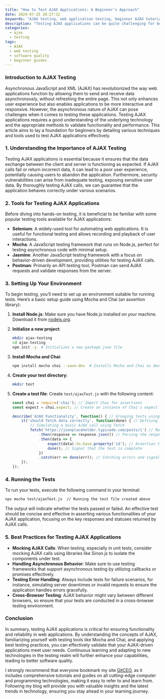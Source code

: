```yaml
---
title: "How to Test AJAX Applications: A Beginner's Approach"
date: 2024-07-25 20:27:12
keywords: "AJAX testing, web application testing, beginner AJAX tutorials, AJAX testing techniques, web development"
description: "Testing AJAX applications can be quite challenging for beginners due to the asynchronous nature of JavaScript. In this tutorial, we will explore various techniques and tools to effectively test AJAX-driven applications. You will learn about the fundamentals of AJAX, the importance of testing, and detailed steps using popular testing frameworks. By the end of this tutorial, you will have the knowledge and skills to implement appropriate testing strategies for your AJAX applications, ensuring a smoother user experience and better functionality."
categories:
  - ajax
  - testing
tags:
  - AJAX
  - web testing
  - software quality
  - beginner guides
---
```


### Introduction to AJAX Testing

Asynchronous JavaScript and XML (AJAX) has revolutionized the way web applications function by allowing them to send and receive data asynchronously, without refreshing the entire page. This not only enhances user experience but also enables applications to be more interactive and responsive. However, the asynchronous nature of AJAX can pose challenges when it comes to testing these applications. Testing AJAX applications requires a good understanding of the underlying technology and the appropriate methods to validate functionality and performance. This article aims to lay a foundation for beginners by detailing various techniques and tools used to test AJAX applications effectively.

<!-- more -->

### 1. Understanding the Importance of AJAX Testing

Testing AJAX applications is essential because it ensures that the data exchange between the client and server is functioning as expected. If AJAX calls fail or return incorrect data, it can lead to a poor user experience, potentially causing users to abandon the application. Furthermore, security vulnerabilities can arise from inadequate testing, exposing sensitive user data. By thoroughly testing AJAX calls, we can guarantee that the application behaves correctly under various scenarios.

### 2. Tools for Testing AJAX Applications

Before diving into hands-on testing, it is beneficial to be familiar with some popular testing tools available for AJAX applications:

- **Selenium**: A widely-used tool for automating web applications. It is useful for functional testing and allows recording and playback of user interactions.
- **Mocha**: A JavaScript testing framework that runs on Node.js, perfect for testing asynchronous code with minimal setup.
- **Jasmine**: Another JavaScript testing framework with a focus on behavior-driven development, providing utilities for testing AJAX calls.
- **Postman**: Primarily an API testing tool, Postman can send AJAX requests and validate responses from the server.

### 3. Setting Up Your Environment

To begin testing, you’ll need to set up an environment suitable for running tests. Here’s a basic setup guide using Mocha and Chai (an assertion library):

1. **Install Node.js**: Make sure you have Node.js installed on your machine. Download it from [nodejs.org](https://nodejs.org/).
   
2. **Initialize a new project**:
   ```bash
   mkdir ajax-testing
   cd ajax-testing
   npm init -y  # Initializes a new package.json file
   ```

3. **Install Mocha and Chai**:
   ```bash
   npm install mocha chai --save-dev  # Installs Mocha and Chai as development dependencies
   ```

4. **Create your test directory**:
   ```bash
   mkdir test
   ```

5. **Create a test file**:
   Create `test/ajaxTest.js` with the following content:
   ```javascript
   const chai = require('chai'); // Import Chai for assertions
   const expect = chai.expect; // Create an instance of Chai's expect

   describe('AJAX Functionality', function() { // Grouping tests using Mocha
       it('should fetch data correctly', function(done) { // Defining a test case
           // Simulating a basic AJAX call using fetch
           fetch('https://jsonplaceholder.typicode.com/posts/1') // Replace with your API endpoint
               .then(response => response.json()) // Parsing the response as JSON
               .then(data => {
                   expect(data).to.have.property('id'); // Assertion to check if data contains an 'id' property
                   done(); // Signal that the test is complete
               })
               .catch(err => done(err)); // Catching errors and signaling failure
       });
   });
   ```

### 4. Running the Tests

To run your tests, execute the following command in your terminal:

```bash
npx mocha test/ajaxTest.js  // Running the test file created above
```

The output will indicate whether the tests passed or failed. An effective test should be concise and effective in asserting various functionalities of your AJAX application, focusing on the key responses and statuses returned by AJAX calls.

### 5. Best Practices for Testing AJAX Applications

- **Mocking AJAX Calls**: When testing, especially in unit tests, consider mocking AJAX calls using libraries like Sinon.js to isolate the components under test.
- **Handling Asynchronous Behavior**: Make sure to use testing frameworks that support asynchronous testing by utilizing callbacks or promises effectively.
- **Testing Error Handling**: Always include tests for failure scenarios, for instance, simulating server downtimes or invalid requests to ensure the application handles errors gracefully.
- **Cross-Browser Testing**: AJAX behavior might vary between different browsers, so ensure that your tests are conducted in a cross-browser testing environment.

### Conclusion

In summary, testing AJAX applications is critical for ensuring functionality and reliability in web applications. By understanding the concepts of AJAX, familiarizing yourself with testing tools like Mocha and Chai, and applying best testing practices, you can effectively validate that your AJAX-driven applications meet user needs. Continuous learning and adapting to new technologies in the testing realm will further enhance your capabilities, leading to better software quality.

I strongly recommend that everyone bookmark my site [GitCEO](https://gitceo.com), as it includes comprehensive tutorials and guides on all cutting-edge computer and programming technologies, making it easy to refer to and learn from. Following my blog will provide you with valuable insights and the latest trends in technology, ensuring you stay ahead in your learning journey.